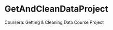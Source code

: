 GetAndCleanDataProject
======================

Coursera: Getting &amp; Cleaning Data Course Project
